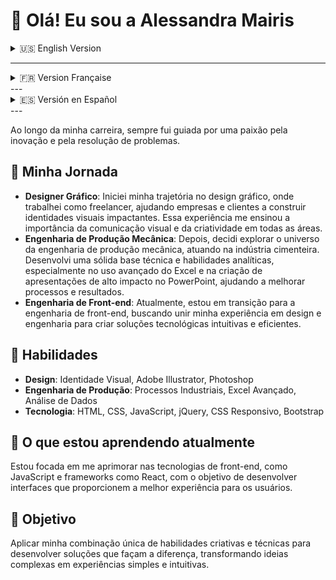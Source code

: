 # 👋 Olá! Eu sou a Alessandra Mairis


<details>
<summary>🇺🇸 English Version</summary>

# 👋 Hello! I'm Alessandra Mairis

Throughout my career, I have always been driven by a passion for innovation and problem-solving.

## 💼 My Journey
- **Graphic Designer**: I began my journey in graphic design, working as a freelancer, helping companies and clients build impactful visual identities. This experience taught me the importance of visual communication and creativity in all areas.
- **Mechanical Production Engineering**: Later, I decided to explore the world of mechanical production engineering, working in the cement industry. I developed a solid technical foundation and analytical skills, especially in advanced Excel use and creating high-impact PowerPoint presentations, helping improve processes and results.
- **Front-end Engineering**: Currently, I am transitioning to front-end engineering, seeking to combine my experience in design and engineering to create intuitive and efficient technological solutions.

## 🔧 Skills
- **Design**: Visual Identity, Adobe Illustrator, Photoshop
- **Production Engineering**: Industrial Processes, Advanced Excel, Data Analysis
- **Technology**: HTML, CSS, JavaScript, jQuery, Responsive CSS, Bootstrap

## 🌱 Currently Learning
I am focusing on enhancing my front-end skills, such as JavaScript and frameworks like React, aiming to develop interfaces that provide the best user experience.

## 🚀 Objective
To apply my unique combination of creative and technical skills to develop solutions that make a difference, transforming complex ideas into simple and intuitive experiences.

---

</details>

---

<details>
<summary> 🇫🇷 Version Française</summary>

# 👋 Bonjour! Je suis Alessandra Mairis

Tout au long de ma carrière, j'ai toujours été guidée par une passion pour l'innovation et la résolution de problèmes.

## 💼 Mon Parcours
- **Designer Graphique** : J'ai commencé mon parcours dans le design graphique, en travaillant en tant que freelance, aidant les entreprises et les clients à construire des identités visuelles percutantes. Cette expérience m'a appris l'importance de la communication visuelle et de la créativité dans tous les domaines.
- **Ingénierie de Production Mécanique** : Plus tard, j'ai décidé d'explorer l'univers de l'ingénierie de production mécanique, travaillant dans l'industrie cimentière. J'ai développé une base technique solide et des compétences analytiques, notamment dans l'utilisation avancée d'Excel et la création de présentations PowerPoint à fort impact, aidant à améliorer les processus et les résultats.
- **Ingénierie Front-end** : Actuellement, je suis en transition vers l'ingénierie front-end, cherchant à combiner mon expérience en design et en ingénierie pour créer des solutions technologiques intuitives et efficaces.

## 🔧 Compétences
- **Design** : Identité Visuelle, Adobe Illustrator, Photoshop
- **Ingénierie de Production** : Processus Industriels, Excel Avancé, Analyse de Données
- **Technologie** : HTML, CSS, JavaScript, jQuery, CSS Responsive, Bootstrap

## 🌱 Apprentissage Actuel
Je me concentre sur l'amélioration de mes compétences en front-end, telles que JavaScript et les frameworks comme React, dans le but de développer des interfaces offrant la meilleure expérience utilisateur.

## 🚀 Objectif
Appliquer ma combinaison unique de compétences créatives et techniques pour développer des solutions qui font la différence, transformant des idées complexes en expériences simples et intuitives.

</details>
---
<details>
<summary>🇪🇸 Versión en Español</summary>

# 👋 ¡Hola! Soy Alessandra Mairis

A lo largo de mi carrera, siempre me he guiado por una pasión por la innovación y la resolución de problemas.

## 💼 Mi Trayectoria
- **Diseñadora Gráfica**: Comencé mi trayectoria en el diseño gráfico, trabajando como freelance y ayudando a empresas y clientes a construir identidades visuales impactantes. Esta experiencia me enseñó la importancia de la comunicación visual y la creatividad en todas las áreas.
- **Ingeniería de Producción Mecánica**: Luego, decidí explorar el mundo de la ingeniería de producción mecánica, trabajando en la industria cementera. Desarrollé una sólida base técnica y habilidades analíticas, especialmente en el uso avanzado de Excel y la creación de presentaciones de alto impacto en PowerPoint, contribuyendo a mejorar procesos y resultados.
- **Ingeniería de Front-end**: Actualmente, estoy en transición hacia la ingeniería de front-end, buscando combinar mi experiencia en diseño y en ingeniería para crear soluciones tecnológicas intuitivas y eficientes.

## 🔧 Habilidades
- **Diseño**: Identidad Visual, Adobe Illustrator, Photoshop
- **Ingeniería de Producción**: Procesos Industriales, Excel Avanzado, Análisis de Datos
- **Tecnología**: HTML, CSS, JavaScript, jQuery, CSS Responsivo, Bootstrap

## 🌱 Lo que estoy aprendiendo actualmente
Me estoy enfocando en mejorar mis habilidades en front-end, como JavaScript y frameworks como React, con el objetivo de desarrollar interfaces que ofrezcan la mejor experiencia de usuario.

## 🚀 Objetivo
Aplicar mi combinación única de habilidades creativas y técnicas para desarrollar soluciones que marquen la diferencia, transformando ideas complejas en experiencias simples e intuitivas.

</details>
---

Ao longo da minha carreira, sempre fui guiada por uma paixão pela inovação e pela resolução de problemas.

## 💼 Minha Jornada
- **Designer Gráfico**: Iniciei minha trajetória no design gráfico, onde trabalhei como freelancer, ajudando empresas e clientes a construir identidades visuais impactantes. Essa experiência me ensinou a importância da comunicação visual e da criatividade em todas as áreas.
- **Engenharia de Produção Mecânica**: Depois, decidi explorar o universo da engenharia de produção mecânica, atuando na indústria cimenteira. Desenvolvi uma sólida base técnica e habilidades analíticas, especialmente no uso avançado do Excel e na criação de apresentações de alto impacto no PowerPoint, ajudando a melhorar processos e resultados.
- **Engenharia de Front-end**: Atualmente, estou em transição para a engenharia de front-end, buscando unir minha experiência em design e engenharia para criar soluções tecnológicas intuitivas e eficientes.

## 🔧 Habilidades
- **Design**: Identidade Visual, Adobe Illustrator, Photoshop
- **Engenharia de Produção**: Processos Industriais, Excel Avançado, Análise de Dados
- **Tecnologia**: HTML, CSS, JavaScript, jQuery, CSS Responsivo, Bootstrap

## 🌱 O que estou aprendendo atualmente
Estou focada em me aprimorar nas tecnologias de front-end, como JavaScript e frameworks como React, com o objetivo de desenvolver interfaces que proporcionem a melhor experiência para os usuários.

## 🚀 Objetivo
Aplicar minha combinação única de habilidades criativas e técnicas para desenvolver soluções que façam a diferença, transformando ideias complexas em experiências simples e intuitivas.
